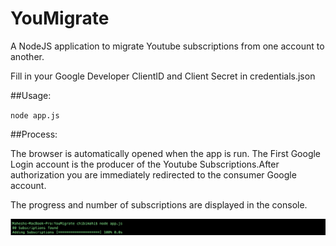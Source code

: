 # YouMigrate
A NodeJS application to migrate Youtube subscriptions from one account to another.

Fill in your Google Developer ClientID and Client Secret in credentials.json

##Usage:

`node app.js`

##Process:

The browser is automatically opened when the app is run.
The First Google Login account is the producer of the Youtube Subscriptions.After authorization you are immediately redirected to the consumer Google account.

The progress and number of subscriptions are displayed in the console.

![ScreenShot](screenshot.png)

